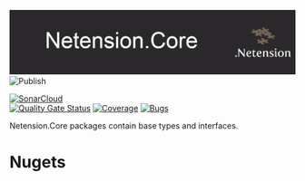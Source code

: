 ![Netension.Core](https://github.com/Netension/core/blob/develop/banner.png) 
![Publish](https://github.com/Netension/core/workflows/Publish/badge.svg)<br/>

[![SonarCloud](https://sonarcloud.io/images/project_badges/sonarcloud-white.svg)](https://sonarcloud.io/dashboard?id=Netension_core)<br/>
[![Quality Gate Status](https://sonarcloud.io/api/project_badges/measure?project=Netension_core&metric=alert_status)](https://sonarcloud.io/dashboard?id=Netension_core)
[![Coverage](https://sonarcloud.io/api/project_badges/measure?project=Netension_core&metric=coverage)](https://sonarcloud.io/dashboard?id=Netension_core)
[![Bugs](https://sonarcloud.io/api/project_badges/measure?project=Netension_core&metric=bugs)](https://sonarcloud.io/dashboard?id=Netension_core)

Netension.Core packages contain base types and interfaces.

# Nugets
## 
